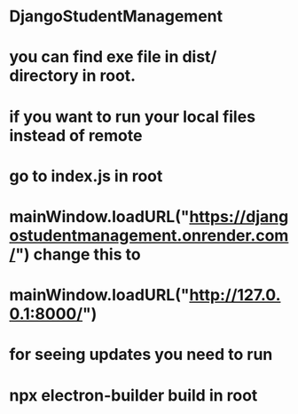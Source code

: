 # DjangoStudentManagement
# you can find exe file in dist/ directory in root.
# if you want to run your local files instead of remote 
# go to index.js in root
# mainWindow.loadURL("https://djangostudentmanagement.onrender.com/") change this to 
# mainWindow.loadURL("http://127.0.0.1:8000/")
# for seeing updates you need to run 
# npx electron-builder build in root 
